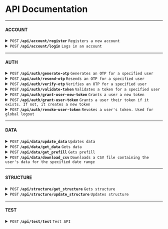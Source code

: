 # API Documentation



---

#### ACCOUNT

<details>
<summary><code>POST</code> <code><b>/api/account/register</b></code> <code>Registers a new account</code></summary>

##### Parameters
> | Name | Required | Data Type | Description |
> |---|---|---|---|
> | email | true | string | Email address | 
> | form_info | true | object | Form info | 


##### Responses

> | Name | Success | Description | Data | Message | 
> |---|---|---|---|---|
> | success | true | The account is successfully registered | {"token":"string","email":"string (Account's email address)","name":"string (First + Last name)"} | account.registered | 
> | account-already-exists | false | The account already exists | null | error.account.already-exists | 

</details>

<details>
<summary><code>POST</code> <code><b>/api/account/login</b></code> <code>Logs in an account</code></summary>

##### Parameters
> | Name | Required | Data Type | Description |
> |---|---|---|---|
> | email | true | string | Email address | 
> | otp | true | string | One-time password | 
> | reset_token | false | boolean | Reset the user's token upon login?<br />Default: FALSE | 


##### Responses

> | Name | Success | Description | Data | Message | 
> |---|---|---|---|---|
> | success | true | The account is successfully logged in | {"token":"string","email":"string (Account's email address)","name":"string (First + Last name)"} | account.logged-in | 
> | account-not-found | false | The specified account is not found in the database | null | error.account.not-found | 
> | account-disabled | false | The specified account is disabled | null | error.account.disabled | 

</details>



---

#### AUTH

<details>
<summary><code>POST</code> <code><b>/api/auth/generate-otp</b></code> <code>Generates an OTP for a specified user</code></summary>

##### Parameters
> | Name | Required | Data Type | Description |
> |---|---|---|---|
> | email | true | string | Email address | 


##### Responses

> | Name | Success | Description | Data | Message | 
> |---|---|---|---|---|
> | success | true | The OTP is successfully sent | {"timestamp":"number"} | auth.otp.sent | 

</details>

<details>
<summary><code>POST</code> <code><b>/api/auth/resend-otp</b></code> <code>Resends an OTP for a specified user</code></summary>

##### Parameters
> | Name | Required | Data Type | Description |
> |---|---|---|---|
> | email | true | string | Email address | 


##### Responses

> | Name | Success | Description | Data | Message | 
> |---|---|---|---|---|
> | success | true | The OTP is successfully resent | null | auth.otp.resend | 
> | otp-not-found | false | The OTP is not found | null | error.otp.not-found | 
> | otp-expired | false | The OTP is expired | null | error.otp.expired | 

</details>

<details>
<summary><code>POST</code> <code><b>/api/auth/verify-otp</b></code> <code>Verifies an OTP for a specified user</code></summary>

##### Parameters
> | Name | Required | Data Type | Description |
> |---|---|---|---|
> | email | true | string | Email address | 
> | code | true | string | One-time password | 


##### Responses

> | Name | Success | Description | Data | Message | 
> |---|---|---|---|---|
> | success | true | The OTP is successfully verified | null | auth.otp.verified | 
> | otp-not-found | false | There is no OTP for the specified user | null | error.otp.not-found | 
> | otp-expired | false | The OTP is expired | null | error.otp.expired | 
> | otp-invalid | false | The OTP is invalid | null | error.otp.invalid | 

</details>

<details>
<summary><code>POST</code> <code><b>/api/auth/validate-token</b></code> <code>Validates a token for a specified user</code></summary>

##### Parameters
> | Name | Required | Data Type | Description |
> |---|---|---|---|
> | email | true | string | Email address | 
> | token | true | string | User's token | 


##### Responses

> | Name | Success | Description | Data | Message | 
> |---|---|---|---|---|
> | success | true | The token is successfully validated | null | auth.token.validated | 
> | user-not-found | false | The specified user is not found in the database | null | error.auth.user.not-found | 
> | token-not-found | false | The user does not have a token in the database<br />(This should never happen) | null | error.auth.token.not-found | 
> | token-invalid | false | The given token does not match the user's token in the database | null | error.auth.token.invalid | 
> | token-expired | false | The token is expired | null | error.auth.token.expired | 
> | field-missing | false | A required field is missing | null | error.api.field.missing | 

</details>

<details>
<summary><code>POST</code> <code><b>/api/auth/grant-user-new-token</b></code> <code>Grants a user a new token</code></summary>

##### Parameters
> | Name | Required | Data Type | Description |
> |---|---|---|---|
> | user | true | string | User | 


##### Responses

> | Name | Success | Description | Data | Message | 
> |---|---|---|---|---|
> | success | true | The user's new token is successfully granted | null | auth.token.granted | 
> | user-not-found | false | The specified user is not found in the database | null | error.auth.user.not-found | 

</details>

<details>
<summary><code>POST</code> <code><b>/api/auth/grant-user-token</b></code> <code>Grants a user their token if it exists. If not, it creates a new token</code></summary>

##### Parameters
> | Name | Required | Data Type | Description |
> |---|---|---|---|
> | user | true | string | User | 


##### Responses

> | Name | Success | Description | Data | Message | 
> |---|---|---|---|---|
> | success | true | The user's token is successfully granted | null | auth.token.granted | 
> | user-not-found | false | The specified user is not found in the database | null | error.auth.user.not-found | 

</details>

<details>
<summary><code>POST</code> <code><b>/api/auth/revoke-user-token</b></code> <code>Revokes a user's token. Used for global logout</code></summary>

##### Parameters
> | Name | Required | Data Type | Description |
> |---|---|---|---|
> | user | true | string | User | 


##### Responses

> | Name | Success | Description | Data | Message | 
> |---|---|---|---|---|
> | success | true | The user's token is successfully revoked | null | auth.token.revoked | 
> | user-not-found | false | The specified user is not found in the database | null | error.auth.user.not-found | 

</details>



---

#### DATA

<details>
<summary><code>POST</code> <code><b>/api/data/update_data</b></code> <code>Updates data</code></summary>

##### Parameters
> | Name | Required | Data Type | Description |
> |---|---|---|---|
> | user | true | string | User | 
> | date | true | string | Date | 
> | data | true | object | Data | 


##### Responses

> | Name | Success | Description | Data | Message | 
> |---|---|---|---|---|
> | success | true | The data is successfully updated | null | data.updated | 
> | could-not-update | false | The data could not be updated | null | error.data.could-not-update | 

</details>

<details>
<summary><code>POST</code> <code><b>/api/data/get_data</b></code> <code>Gets data</code></summary>

##### Parameters
> | Name | Required | Data Type | Description |
> |---|---|---|---|
> | user | true | string | User | 
> | token | true | string | Token | 
> | date | true | string | Date | 


##### Responses

> | Name | Success | Description | Data | Message | 
> |---|---|---|---|---|
> | success | true | The data is successfully found | "The data for the specified date" | data.found | 
> | not-found | false | The data is not found | null | error.data.not-found | 

</details>

<details>
<summary><code>POST</code> <code><b>/api/data/get_prefill</b></code> <code>Gets prefill</code></summary>

##### Parameters
> | Name | Required | Data Type | Description |
> |---|---|---|---|
> | user | true | string | User | 
> | token | true | string | Token | 
> | date | true | string | Date | 


##### Responses

> | Name | Success | Description | Data | Message | 
> |---|---|---|---|---|
> | success | true | The data is successfully found | "Prefill data" | prefill.found | 
> | not-found | false | The data is not found | null | error.prefill.not-found | 

</details>

<details>
<summary><code>POST</code> <code><b>/api/data/download_csv</b></code> <code>Downloads a CSV file containing the user's data for the specified date range</code></summary>

##### Parameters
> | Name | Required | Data Type | Description |
> |---|---|---|---|
> | user | true | string | User | 
> | token | true | string | Token | 
> | date_range | true | object { from: date, to: date } | Date | 


##### Responses

> | Name | Success | Description | Data | Message | 
> |---|---|---|---|---|
> | success | true | Pulled the data successfully | "A CSV file containing the user's data for the specified date range" | data.found | 
> | user-not-found | false | The specified user is not found in the database | null | error.auth.user.not-found | 
> | token-invalid | false | The given token does not match the user's token in the database | null | error.auth.token.invalid | 

</details>



---

#### STRUCTURE

<details>
<summary><code>POST</code> <code><b>/api/structure/get_structure</b></code> <code>Gets structure</code></summary>

##### Parameters
> | Name | Required | Data Type | Description |
> |---|---|---|---|
> | user | true | string | User | 
> | token | true | string | Token | 


##### Responses

> | Name | Success | Description | Data | Message | 
> |---|---|---|---|---|
> | success | true | The structure is successfully found | "Structure object" | structure.found | 
> | user-not-found | false | The specified user is not found in the database | null | error.auth.user.not-found | 
> | structure-not-found | false | Could not find a structure for the specified user. The default structure is to be used. | null | error.structure.not-found | 

</details>

<details>
<summary><code>POST</code> <code><b>/api/structure/update_structure</b></code> <code>Updates structure</code></summary>

##### Parameters
> | Name | Required | Data Type | Description |
> |---|---|---|---|
> | user | true | string | User | 
> | token | true | string | Token | 
> | structure | true | object | Structure | 


##### Responses

> | Name | Success | Description | Data | Message | 
> |---|---|---|---|---|
> | success | true | The structure is successfully updated | null | structure.updated | 
> | user-not-found | false | The specified user is not found in the database | null | error.auth.user.not-found | 
> | could-not-update | false | Could not update the structure | null | error.structure.could-not-update | 

</details>



---

#### TEST

<details>
<summary><code>POST</code> <code><b>/api/test/test</b></code> <code>Test API</code></summary>

##### Parameters
> | Name | Required | Data Type | Description |
> |---|---|---|---|


##### Responses

> | Name | Success | Description | Data | Message | 
> |---|---|---|---|---|

</details>

